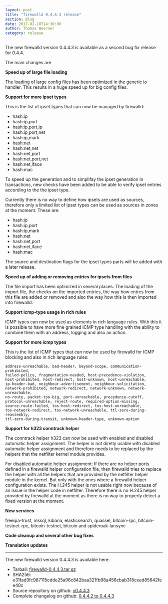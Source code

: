 ```yaml
---
layout: post
title: "firewalld 0.4.4.3 release"
section: Blog
date: 2017-02-10T14:30:00
author: Thomas Woerner
category: release
---
```


The new firewalld version 0.4.4.3 is available as a second bug fix release for 0.4.4.

The main changes are

**Speed up of large file loading**

The loading of large config files has been optimized in the generic io handler. This results in a huge speed up for big config files.

**Support for more ipset types**

This is the list of ipset types that can now be managed by firewalld:

 * hash:ip
 * hash:ip,port
 * hash:ip,port,ip
 * hash:ip,port,net
 * hash:ip,mark
 * hash:net
 * hash:net,net
 * hash:net,port
 * hash:net,port,net
 * hash:net,iface
 * hash:mac

To speed up the generation and to simplifay the ipset generation in transactions, new checks have been added to be able to verify ipset entries according to the the ipset type.

Currently there is no way to define how ipsets are used as sources, therefore only a limited list of ipset types can be used as sources in zones at the moment. These are:

 * hash:ip
 * hash:ip,port
 * hash:ip,mark
 * hash:net
 * hash:net,port
 * hash:net,iface
 * hash:mac

The source and destination flags for the ipset types parts will be added with a later release.

**Speed up of adding or removing entries for ipsets from files**

The file import has been optimized in several places: The loading of the import file, the checks on the imported entries, the way how entres from this file are added or removed and also the way how this is then imported into firewalld.

**Support icmp-type usage in rich rules**

ICMP types can now be used as elements in rich language rules. With this it is possible to have more fine grained ICMP type handling with the ability to combine them with an address, logging and also an action.

**Support for more icmp types**

This is the list of ICMP types that can now be used by firewalld for ICMP blocking and also in rich language rules:

    address-unreachable, bad-header, beyond-scope, communication-prohibited,
    failed-policy, fragmentation-needed, host-precedence-violation,
    host-prohibited, host-redirect, host-unknown, host-unreachable,
    ip-header-bad, neighbour-advertisement, neighbour-solicitation,
    network-prohibited, network-redirect, network-unknown, network-unreachable,
    no-route, packet-too-big, port-unreachable, precedence-cutoff,
    protocol-unreachable, reject-route, required-option-missing,
    source-route-failed, tos-host-redirect, tos-host-unreachable,
    tos-network-redirect, tos-network-unreachable, ttl-zero-during-reassembly,
    ttl-zero-during-transit, unknown-header-type, unknown-option

**Support for h323 conntrack helper**

The conntrack helper h323 can now be used with enabled and disabled automatic helper assignment. The helper is not diretly usable with disabled automatic helper assignment and therefore needs to be replaced by the helpers that the netfilter kernel module provides.

For disabled automatic helper assignment: If there are no helper ports defined in a firewalld helper configuration file, then firewalld tries to replace the helper with all the helpers that are provided by the netfilter helper module in the kernel. But only with the ones where a firewalld helper configuration exists. The H.245 helper is not usable right now because of an issue in the helper code in netfilter. Therefore there is no H.245 helper provided by firewalld at the moment as there is no way to properly detect a fixed version at the moment.

**New services**

freeipa-trust, mssql, kibana, elasticsearch, quassel, bitcoin-rpc, bitcoin-testnet-rpc, bitcoin-testnet, bitcoin and spideroak-lansync

**Code cleanup and several other bug fixes**


**Translation updates**

***

The new firewalld version 0.4.4.3 is available here:

 * Tarball: [firewalld-0.4.4.3.tar.gz](https://github.com/t-woerner/firewalld/archive/v0.4.4.3.tar.gz#/firewalld-0.4.4.3.tar.gz)
 * SHA256: e31fad3fc987115cdde25a96c842baa321fb98a456cbab318ceed85642fee40c
 * Source repository on github: [v0.4.4.3](https://github.com/t-woerner/firewalld/releases/tag/v0.4.4.3)
 * Complete changelog on github: [0.4.4.2 to 0.4.4.3](https://github.com/t-woerner/firewalld/compare/v0.4.4.2...v0.4.4.3)
